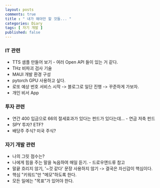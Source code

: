 ```yaml
---
layout: posts
comments: true
title : " 내가 해야만 할 것들... "
categories: Diary
tags: [ 자기 개발 ]
published: false
---
```


### IT 관련
- TTS 샘플 만들어 보기 - 여러 Open API 들이 있는 거 같다.
- THz 비파괴 검사 기술
- MAUI 개발 환경 구성
- pytorch GPU 사용하고 싶다.
- 로또 예상 번호 서비스 시작 -> 블로그로 일단 진행 -> 꾸준하게 가보자.
- 개인 비서 App

### 투자 관련
- 연간 400 입금으로 66의 절세효과가 있다는 펀드가 있다는데... - 연금 저축 펀드
- SPY 투자? ETF?
- 배당주 주식? 미국 주식?

### 자기 개발 관련
- 나의 그릿 점수는?
- 나에게 힘을 주는 말을 녹음하여 매일 듣기. - 드로우앤드류 참고
- 말끝 흐리지 않기, '~것 같다' 문장 사용하지 않기 -> 결국은 자신감이 핵심이다.
- 핵심 "키워드"만 "메모"하도록 한다.
- 모든 일에는 "목표"가 있어야 한다.